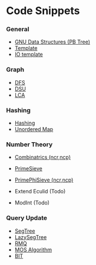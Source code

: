 # Code Snippets

### General

* [GNU Data Structures (PB Tree)](./General/GNUDS.cpp)
* [Template](./General/greatestTemplate.cpp)
* [IO template](./General/IO.cpp)

### Graph
* [DFS](./Graph/dfs.cpp)
* [DSU](./Graph/DSU.cpp)
* [LCA](./Graph/LCA.cpp)

### Hashing
* [Hashing](./Hashing/Hashing.cpp)
* [Unordered Map](./Hashing/UnorderedMap.cpp)

### Number Theory
* [Combinatrics (ncr,ncp)](./NumberTheory/Combinatrics.cpp)
* [PrimeSieve](./NumberTheory/PrimeSieve.cpp)
* [PrimePhiSieve (ncr,ncp)](./NumberTheory/PrimePhiSieve.cpp)

* Extend Eculid (Todo)
* ModInt (Todo)

### Query Update

* [SegTree](./QueryUpdate/SegTree.cpp)
* [LazySegTree](./QueryUpdate/LazySegTree.cpp)
* [RMQ](./QueryUpdate/RMQ.cpp)
* [MOS Algorithm](./QueryUpdate/MosAlgo.cpp)
* [BIT](./QueryUpdate/BIT.cpp)


